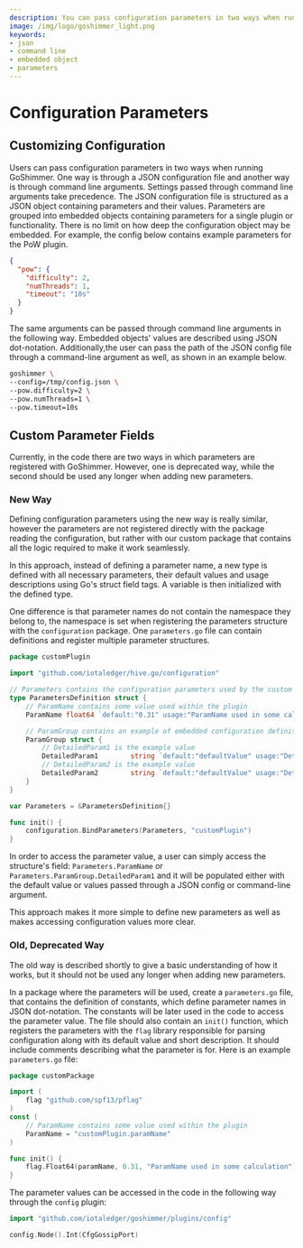 ```yaml
---
description: You can pass configuration parameters in two ways when running GoShimmer, through a JSON configuration file or through command line arguments. Parameters are grouped into embedded objects containing parameters for a single plugin or functionality. There is no limit on how deep the configuration object may be embedded.
image: /img/logo/goshimmer_light.png
keywords:
- json 
- command line
- embedded object
- parameters
---
```


# Configuration Parameters

## Customizing Configuration

Users can pass configuration parameters in two ways when running GoShimmer. One way is through a JSON configuration file and another way is through command line arguments.
Settings passed through command line arguments take precedence. The JSON configuration file is structured as a JSON object containing parameters and their values.
Parameters are grouped into embedded objects containing parameters for a single plugin or functionality. There is no limit on how deep the configuration object may be embedded.
For example, the config below contains example parameters for the PoW plugin.

```json
{
  "pow": {
    "difficulty": 2,
    "numThreads": 1,
    "timeout": "10s"
  }
}
```

The same arguments can be passed through command line arguments in the following way. Embedded objects' values are described using JSON dot-notation.
Additionally,the user can pass the path of the JSON config file through a command-line argument as well, as shown in an example below. 

```bash
goshimmer \
--config=/tmp/config.json \
--pow.difficulty=2 \
--pow.numThreads=1 \
--pow.timeout=10s 
```

## Custom Parameter Fields

Currently, in the code there are two ways in which parameters are registered with GoShimmer. However, one is deprecated way, while the second should be used any longer when adding new parameters.

### New Way

Defining configuration parameters using the new way is really similar, however the parameters are not registered directly with the package reading the configuration,
but rather with our custom package that contains all the logic required to make it work seamlessly. 

In this approach, instead of defining a parameter name, a new type is defined with all necessary parameters, their default values and usage descriptions using Go's struct field tags.
A variable is then initialized with the defined type.

One difference is that parameter names do not contain the namespace they belong to, the namespace is set when registering the parameters structure with the `configuration` package. One `parameters.go` file can contain definitions and register multiple parameter structures.

```go
package customPlugin

import "github.com/iotaledger/hive.go/configuration"

// Parameters contains the configuration parameters used by the custom plugin.
type ParametersDefinition struct {
	// ParamName contains some value used within the plugin
	ParamName float64 `default:"0.31" usage:"ParamName used in some calculation"`

	// ParamGroup contains an example of embedded configuration definitions.
	ParamGroup struct {
		// DetailedParam1 is the example value
		DetailedParam1        string `default:"defaultValue" usage:"DetailedParam1 used in the plugin"`
		// DetailedParam2 is the example value
		DetailedParam2        string `default:"defaultValue" usage:"DetailedParam2 used in the plugin"`
	}
}

var Parameters = &ParametersDefinition{}

func init() {
	configuration.BindParameters(Parameters, "customPlugin")
}
```

In order to access the parameter value, a user can simply access the structure's field: `Parameters.ParamName` or `Parameters.ParamGroup.DetailedParam1` 
and it will be populated either with the default value or values passed through a JSON config or command-line argument. 

This approach makes it more simple to define new parameters as well as makes accessing configuration values more clear. 

### Old, Deprecated Way

The old way is described shortly to give a basic understanding of how it works, but it should not be used any longer when adding new parameters.

In a package where the parameters will be used, create a `parameters.go` file, that contains the definition of constants, which define parameter names in JSON dot-notation.
The constants will be later used in the code to access the parameter value.
The file should also contain an `init()` function, which registers the parameters with the `flag` library responsible for parsing configuration along with its default value and short description.
It should include comments describing what the parameter is for. Here is an example `parameters.go` file:

```go
package customPackage

import (
	flag "github.com/spf13/pflag"
)
const (
	// ParamName contains some value used within the plugin
	ParamName = "customPlugin.paramName"
)

func init() {
	flag.Float64(paramName, 0.31, "ParamName used in some calculation")
}
```

The parameter values can be accessed in the code in the following way through the `config` plugin:

```go
import "github.com/iotaledger/goshimmer/plugins/config"

config.Node().Int(CfgGossipPort)
```

